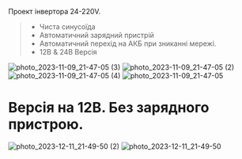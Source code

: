 
Проект інвертора 24-220V.  
> - Чиста синусоїда  
> - Автоматичний зарядний пристрій  
> - Автоматичний перехід на АКБ при зниканні мережі.  
> - 12В & 24В Версія

![photo_2023-11-09_21-47-05 (3)](https://github.com/Vitech-UA/Invertor-12V-24V-220V/assets/74230330/3aad7029-498a-4e28-a509-cb0779b382ca)
![photo_2023-11-09_21-47-05 (2)](https://github.com/Vitech-UA/Invertor-12V-24V-220V/assets/74230330/03fe30d0-9c1d-4eb8-a20e-dbe26d1cbfb7)
![photo_2023-11-09_21-47-05 (4)](https://github.com/Vitech-UA/Invertor-12V-24V-220V/assets/74230330/db0e0ec2-420c-4f1a-91f7-27494230e057)
![photo_2023-11-09_21-47-05](https://github.com/Vitech-UA/Invertor-12V-24V-220V/assets/74230330/d3419c73-07a6-4074-9037-2cda6dee0c23)

# Версія на 12В. Без зарядного пристрою.
![photo_2023-12-11_21-49-50 (2)](https://github.com/Vitech-UA/Invertor-12V-24V-220V/assets/74230330/76cb7e51-d46e-410d-b677-c9d59d7041d4)
![photo_2023-12-11_21-49-50](https://github.com/Vitech-UA/Invertor-12V-24V-220V/assets/74230330/6c7a2fd2-0d2d-49fa-aca3-b9555127cb4c)

